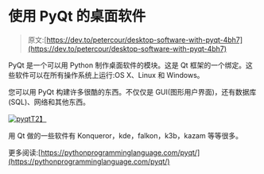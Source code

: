# 使用 PyQt 的桌面软件

> 原文:[https://dev.to/petercour/desktop-software-with-pyqt-4bh7](https://dev.to/petercour/desktop-software-with-pyqt-4bh7)

PyQt 是一个可以用 Python 制作桌面软件的模块。这是 Qt 框架的一个绑定。这些软件可以在所有操作系统上运行:OS X、Linux 和 Windows。

您可以用 PyQt 构建许多很酷的东西。不仅仅是 GUI(图形用户界面)，还有数据库(SQL)、网络和其他东西。

[![pyqt](../Images/bbd96f462e4cf1c219b3916ead4c2d7d.png)T2】](https://res.cloudinary.com/practicaldev/image/fetch/s--CEdn_fDl--/c_limit%2Cf_auto%2Cfl_progressive%2Cq_auto%2Cw_880/https://pythonprogramminglanguage.com/wp-content/uploads/2017/06/pyqt-video-300x241.png)

用 Qt 做的一些软件有 Konqueror，kde，falkon，k3b，kazam 等等很多。

更多阅读:[https://pythonprogramminglanguage.com/pyqt/](https://pythonprogramminglanguage.com/pyqt/)